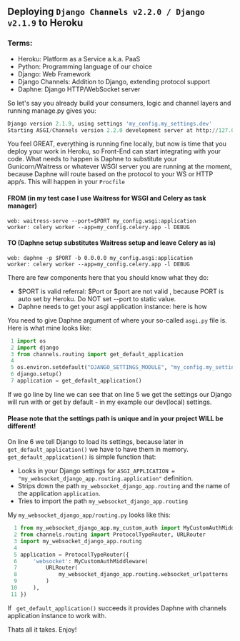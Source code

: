 ## Deploying ```Django Channels v2.2.0 / Django v2.1.9``` to Heroku

### Terms:
+ Heroku: Platform as a Service a.k.a. PaaS
+ Python: Programming language of our choice
+ Django: Web Framework
+ Django Channels: Addition to Django, extending protocol support
+ Daphne: Django HTTP/WebSocket server

So let's say you already build your consumers, logic and channel layers and running manage.py gives you:
```python
Django version 2.1.9, using settings 'my_config.my_settings.dev'
Starting ASGI/Channels version 2.2.0 development server at http://127.0.0.1:8000/
```
You feel GREAT, everything is running fine locally, but now is time that you deploy your work in Heroku, so Front-End can start integrating with your code.
What needs to happen is Daphne to substitute your Gunicorn/Waitress or whatever WSGI server you are running at the moment, because Daphne will route based on the protocol to your WS or HTTP app/s. This will happen in your ```Procfile ```

#### FROM (in my test case I use Waitress for WSGI and Celery as task manager)
```
web: waitress-serve --port=$PORT my_config.wsgi:application
worker: celery worker --app=my_config.celery.app -l DEBUG
```

#### TO (Daphne setup substitutes Waitress setup and leave Celery as is)
```
web: daphne -p $PORT -b 0.0.0.0 my_config.asgi:application
worker: celery worker --app=my_config.celery.app -l DEBUG
```

There are few components here that you should know what they do:
+ $PORT is valid referral: $Port or $port are not valid , because PORT is auto set by Heroku. Do NOT set --port to static value.
+ Daphne needs to get your asgi application instance: here is how

You need to give Daphne argument of where your so-called ```asgi.py``` file is. Here is what mine looks like:

```python
 1 import os
 2 import django
 3 from channels.routing import get_default_application
 4
 5 os.environ.setdefault("DJANGO_SETTINGS_MODULE", "my_config.my_settings.dev")
 6 django.setup()
 7 application = get_default_application()
```

If we go line by line we can see that on line 5 we get the settings our Django will run with or get by default - in my example our dev(local) settings.

#### Please note that the settings path is unique and in your project WILL be different!

On line 6 we tell Django to load its settings, because later in ```get_default_application()``` we have to have them in memory.
``` get_default_application()``` is simple function that:
+ Looks in your Django settings for ```ASGI_APPLICATION = "my_websocket_django_app.routing.application"``` definition.
+ Strips down the path ```my_websocket_django_app.routing``` and the name of the application ```application```.
+ Tries to import the path ```my_websocket_django_app.routing```

My ```my_websocket_django_app/routing.py``` looks like this:

```python
  1 from my_websocket_django_app.my_custom_auth import MyCustomAuthMiddleware
  2 from channels.routing import ProtocolTypeRouter, URLRouter
  3 import my_websocket_django_app.routing
  4 
  5 application = ProtocolTypeRouter({
  6     'websocket': MyCustomAuthMiddleware(
  7         URLRouter(
  8             my_websocket_django_app.routing.websocket_urlpatterns
  9         )
 10     ),
 11 })
```

If ``` get_default_application()``` succeeds it provides Daphne with channels application instance to work with.

Thats all it takes.
Enjoy!
